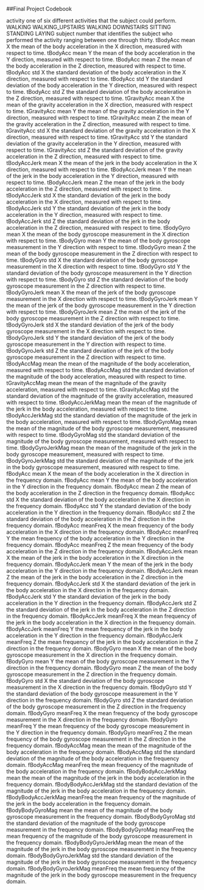 ##Final Project Codebook

activity
  one of six different activities that the subject could perform.
  WALKING 
  WALKING_UPSTAIRS 
  WALKING DOWNSTAIRS 
  SITTING 
  STANDING
  LAYING
subject 
  number that identifies the subject who performed the activity ranging     between one through thirty. 
tBodyAcc mean X
  the mean of the body acceleration in the X direction, measured with respect to time.
tBodyAcc mean Y
  the mean of the body acceleration in the Y direction, measured with respect to time.
tBodyAcc mean Z
  the mean of the body acceleration in the Z direction, measured with respect to time.
tBodyAcc std X
  the standard deviation of the body acceleration in the X direction, measured with respect to time.
tBodyAcc std Y
  the standard deviation of the body acceleration in the Y direction, measured with respect to time.
tBodyAcc std Z
  the standard deviation of the body acceleration in the Z direction, measured with respect to time.
tGravityAcc mean X
  the mean of the gravity acceleration in the X direction, measured with respect to time.
tGravityAcc mean Y
  the mean of the gravity acceleration in the Y direction, measured with respect to time.
tGravityAcc mean Z
  the mean of the gravity acceleration in the Z direction, measured with respect to time.
tGravityAcc std X
  the standard deviation of the gravity acceleration in the X direction, measured with respect to time.
tGravityAcc std Y
  the standard deviation of the gravity acceleration in the Y direction, measured with respect to time.
tGravityAcc std Z
  the standard deviation of the gravity acceleration in the Z direction, measured with respect to time.
tBodyAccJerk mean X
  the mean of the jerk in the body acceleration in the X direction, measured with respect to time.
tBodyAccJerk mean Y
  the mean of the jerk in the body acceleration in the Y direction, measured with respect to time.
tBodyAccJerk mean Z
  the mean of the jerk in the body acceleration in the Z direction, measured with respect to time.
tBodyAccJerk std X
  the standard deviation of the jerk in the body acceleration in the X direction, measured with respect to time.
tBodyAccJerk std Y
  the standard deviation of the jerk in the body acceleration in the Y direction, measured with respect to time.
tBodyAccJerk std Z
  the standard deviation of the jerk in the body acceleration in the Z direction, measured with respect to time.
tBodyGyro mean X
  the mean of the body gyroscope measurement in the X direction with respect to time.
tBodyGyro mean Y
  the mean of the body gyroscope measurement in the Y direction with respect to time.
tBodyGyro mean Z
  the mean of the body gyroscope measurement in the Z direction with respect to time.
tBodyGyro std X
  the standard deviation of the body gyroscope measurement in the X direction with respect to time.
tBodyGyro std Y
  the standard deviation of the body gyroscope measurement in the Y direction with respect to time.
tBodyGyro std Z
  the standard deviation of the body gyroscope measurement in the Z direction with respect to time.
tBodyGyroJerk mean X
  the mean of the jerk of the body gyroscope measurement in the X direction with respect to time.
tBodyGyroJerk mean Y
  the mean of the jerk of the body gyroscope measurement in the Y direction with respect to time.
tBodyGyroJerk mean Z
  the mean of the jerk of the body gyroscope measurement in the Z direction with respect to time.
tBodyGyroJerk std X
  the standard deviation of the jerk of the body gyroscope measurement in the X direction with respect to time.
tBodyGyroJerk std Y
  the standard deviation of the jerk of the body gyroscope measurement in the Y direction with respect to time.
tBodyGyroJerk std Z
  the standard deviation of the jerk of the body gyroscope measurement in the Z direction with respect to time.
tBodyAccMag mean
  the mean of the magnitude of the body acceleration, measured with respect to time.
tBodyAccMag std
  the standard deviation of the magnitude of the body acceleration, measured with respect to time.
tGravityAccMag mean
  the mean of the magnitude of the gravity acceleration, measured with respect to time.
tGravityAccMag std
  the standard deviation of the magnitude of the gravity acceleration, measured with respect to time.
tBodyAccJerkMag mean
  the mean of the magnitude of the jerk in the body acceleration, measured with respect to time.
tBodyAccJerkMag std
  the standard deviation of the magnitude of the jerk in the body acceleration, measured with respect to time.
tBodyGyroMag mean
  the mean of the magnitude of the body gyroscope measurement, measured with respect to time.
tBodyGyroMag std
  the standard deviation of the magnitude of the body gyroscope measurement, measured with respect to time.
tBodyGyroJerkMag mean
  the mean of the magnitude of the jerk in the body gyroscope measurement, measured with respect to time.
tBodyGyroJerkMag std
  the standard deviation of the magnitude of the jerk in the body gyroscope measurement, measured with respect to time.
fBodyAcc mean X
  the mean of the body acceleration in the X direction in the frequency domain.
fBodyAcc mean Y
  the mean of the body acceleration in the Y direction in the frequency domain.
fBodyAcc mean Z
  the mean of the body acceleration in the Z direction in the frequency domain.
fBodyAcc std X
  the standard deviation of the body acceleration in the X direction in the frequency domain.
fBodyAcc std Y
  the standard deviation of the body acceleration in the Y direction in the frequency domain.
fBodyAcc std Z
  the standard deviation of the body acceleration in the Z direction in the frequency domain.
fBodyAcc meanFreq X
  the mean frequency of the body acceleration in the X direction in the frequency domain.
fBodyAcc meanFreq Y
  the mean frequency of the body acceleration in the Y direction in the frequency domain.
fBodyAcc meanFreq Z
  the mean frequency of the body acceleration in the Z direction in the frequency domain.
fBodyAccJerk mean X
  the mean of the jerk in the body acceleration in the X direction in the frequency domain.
fBodyAccJerk mean Y
  the mean of the jerk in the body acceleration in the Y direction in the frequency domain.
fBodyAccJerk mean Z
  the mean of the jerk in the body acceleration in the Z direction in the frequency domain.
fBodyAccJerk std X
  the standard deviation of the jerk in the body acceleration in the X direction in the frequency domain.
fBodyAccJerk std Y
  the standard deviation of the jerk in the body acceleration in the Y direction in the frequency domain.
fBodyAccJerk std Z
  the standard deviation of the jerk in the body acceleration in the Z direction in the frequency domain.
fBodyAccJerk meanFreq X
  the mean frequency of the jerk in the body acceleration in the X direction in the frequency domain.
fBodyAccJerk meanFreq Y
  the mean frequency of the jerk in the body acceleration in the Y direction in the frequency domain.
fBodyAccJerk meanFreq Z
  the mean frequency of the jerk in the body acceleration in the Z direction in the frequency domain.
fBodyGyro mean X
  the mean of the body gyroscope measurement in the X direction  in the frequency domain.
fBodyGyro mean Y
  the mean of the body gyroscope measurement in the Y direction  in the frequency domain.
fBodyGyro mean Z
  the mean of the body gyroscope measurement in the Z direction  in the frequency domain.
fBodyGyro std X
  the standard deviation of the body gyroscope measurement in the X direction  in the frequency domain.
fBodyGyro std Y
  the standard deviation of the body gyroscope measurement in the Y direction  in the frequency domain.
fBodyGyro std Z
  the standard deviation of the body gyroscope measurement in the Z direction  in the frequency domain.
fBodyGyro meanFreq X
  the mean frequency of the body gyroscope measurement in the X direction in the frequency domain.
fBodyGyro meanFreq Y
  the mean frequency of the body gyroscope measurement in the Y direction in the frequency domain.
fBodyGyro meanFreq Z
  the mean frequency of the body gyroscope measurement in the Z direction in the frequency domain.
fBodyAccMag mean
  the mean of the magnitude of the body acceleration in the frequency domain.
fBodyAccMag std
  the standard deviation of the magnitude of the body acceleration in the frequency domain.
fBodyAccMag meanFreq
  the mean frequency of the magnitude of the body acceleration in the frequency domain.
fBodyBodyAccJerkMag mean
  the mean of the magnitude of the jerk in the body acceleration in the frequency domain.
fBodyBodyAccJerkMag std
  the standard deviation of the magnitude of the jerk in the body acceleration in the frequency domain.
fBodyBodyAccJerkMag meanFreq
  the mean frequency of the magnitude of the jerk in the body acceleration in the frequency domain.
fBodyBodyGyroMag mean
  the mean of the magnitude of the body gyroscope measurement in the frequency domain.
fBodyBodyGyroMag std
  the standard deviation of the magnitude of the body gyroscope measurement in the frequency domain.
fBodyBodyGyroMag meanFreq
  the mean frequency of the magnitude of the body gyroscope measurement in the frequency domain.
fBodyBodyGyroJerkMag mean
  the mean of the magnitude of the jerk in the body gyroscope measurement in the frequency domain.
fBodyBodyGyroJerkMag std
  the standard deviation of the magnitude of the jerk in the body gyroscope measurement in the frequency domain.
fBodyBodyGyroJerkMag meanFreq
  the mean frequency of the magnitude of the jerk in the body gyroscope measurement in the frequency domain.

